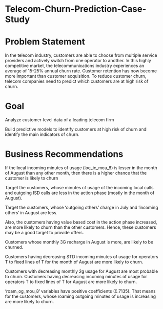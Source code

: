 # Telecom-Churn-Prediction-Case-Study

# Problem Statement

In the telecom industry, customers are able to choose from multiple service providers and actively switch from one operator to another.
In this highly competitive market, the telecommunications industry experiences an average of 15-25% annual churn rate. 
Customer retention has now become more important than customer acquisition.
To reduce customer churn, telecom companies need to predict which customers are at high risk of churn.


# Goal

Analyze customer-level data of a leading telecom firm

Build predictive models to identify customers at high risk of churn and identify the main indicators of churn.
 
# Business Recommendations

If the local incoming minutes of usage (loc_ic_mou_8) is lesser in the month of August than any other month, then there is a higher chance that the customer is likely to churn

Target the customers, whose minutes of usage of the incoming local calls and outgoing ISD calls are less in the action phase (mostly in the month of August).

Target the customers, whose ‘outgoing others’ charge in July and ‘incoming others’ in August are less.

Also, the customers having value based cost in the action phase increased, are more likely to churn than the other customers. Hence, these customers may be a good target to provide offers.

Customers whose monthly 3G recharge in August is more, are likely to be churned.

Customers having decreasing STD incoming minutes of usage for operators T to fixed lines of T for the month of August are more likely to churn.

Customers with decreasing monthly 2g usage for August are most probable to churn.
Customers having decreasing incoming minutes of usage for operators T to fixed lines of T for August are more likely to churn.

‘roam_og_mou_8’ variables have positive coefficients (0.7135). That means for the customers, whose roaming outgoing minutes of usage is increasing are more likely to churn.

